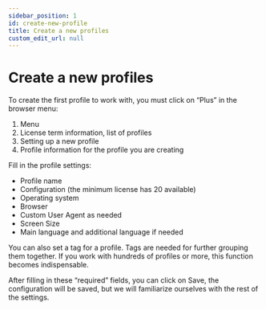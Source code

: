 ```yaml
---
sidebar_position: 1
id: create-new-profile
title: Create a new profiles
custom_edit_url: null
---
```


# Create a new profiles

To create the first profile to work with, you must click on “Plus” in the browser menu:

<!-- ![Docusaurus logo](/img/docusaurus.png) -->

1. Menu
2. License term information, list of profiles
3. Setting up a new profile
4. Profile information for the profile you are creating

<!-- ![Docusaurus logo](/img/docusaurus.png) -->

Fill in the profile settings:
- Profile name
- Configuration (the minimum license has 20 available)
- Operating system
- Browser
- Custom User Agent as needed
- Screen Size
- Main language and additional language if needed

<!-- ![Docusaurus logo](/img/docusaurus.png) -->

You can also set a tag for a profile. Tags are needed for further grouping them together. If you work with hundreds of profiles or more, this function becomes indispensable.

After filling in these “required” fields, you can click on Save, the configuration will be saved, but we will familiarize ourselves with the rest of the settings.

